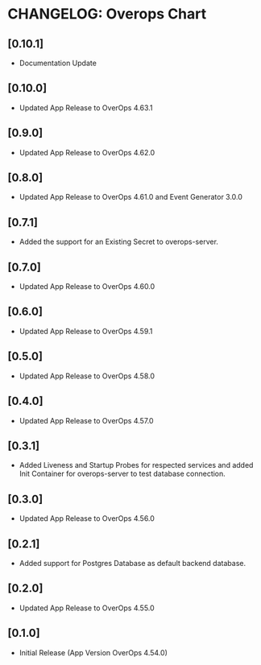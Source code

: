 # CHANGELOG: Overops Chart

## [0.10.1]
- Documentation Update

## [0.10.0]
- Updated App Release to OverOps 4.63.1

## [0.9.0]
- Updated App Release to OverOps 4.62.0

## [0.8.0]
- Updated App Release to OverOps 4.61.0 and Event Generator 3.0.0

## [0.7.1]
- Added the support for an Existing Secret to overops-server.

## [0.7.0]
- Updated App Release to OverOps 4.60.0

## [0.6.0]
- Updated App Release to OverOps 4.59.1

## [0.5.0]
- Updated App Release to OverOps 4.58.0

## [0.4.0]
- Updated App Release to OverOps 4.57.0

## [0.3.1]
- Added Liveness and Startup Probes for respected services and added Init Container for overops-server to test database connection.

## [0.3.0]
- Updated App Release to OverOps 4.56.0

## [0.2.1]
- Added support for Postgres Database as default backend database.

## [0.2.0]
- Updated App Release to OverOps 4.55.0

## [0.1.0]
- Initial Release (App Version OverOps 4.54.0)
